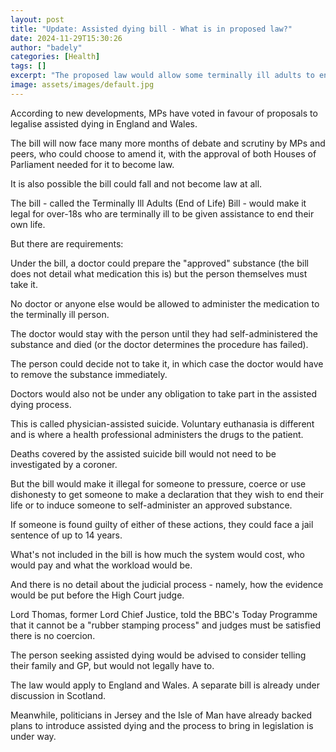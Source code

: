 ```yaml
---
layout: post
title: "Update: Assisted dying bill - What is in proposed law?"
date: 2024-11-29T15:30:26
author: "badely"
categories: [Health]
tags: []
excerpt: "The proposed law would allow some terminally ill adults to end their own lives. But there are requirements."
image: assets/images/default.jpg
---
```


According to new developments, MPs have voted in favour of proposals to legalise assisted dying in England and Wales. 

The bill will now face many more months of debate and scrutiny by MPs and peers, who could choose to amend it, with the approval of both Houses of Parliament needed for it to become law.

It is also possible the bill could fall and not become law at all.

The bill - called the Terminally Ill Adults (End of Life) Bill - would make it legal for over-18s who are terminally ill to be given assistance to end their own life. 

But there are requirements:

Under the bill, a doctor could prepare the "approved" substance (the bill does not detail what medication this is) but the person themselves must take it.

No doctor or anyone else would be allowed to administer the medication to the terminally ill person. 

The doctor would stay with the person until they had self-administered the substance and died (or the doctor determines the procedure has failed).

The person could decide not to take it, in which case the doctor would have to remove the substance immediately. 

Doctors would also not be under any obligation to take part in the assisted dying process.

This is called physician-assisted suicide. Voluntary euthanasia is different and is where a health professional administers the drugs to the patient.

Deaths covered by the assisted suicide bill would not need to be investigated by a coroner.

But the bill would make it illegal for someone to pressure, coerce or use dishonesty to get someone to make a declaration that they wish to end their life or to induce someone to self-administer an approved substance.

If someone is found guilty of either of these actions, they could face a jail sentence of up to 14 years.

What's not included in the bill is how much the system would cost, who would pay and what the workload would be. 

And there is no detail about the judicial process - namely, how the evidence would be put before the High Court judge. 

Lord Thomas, former Lord Chief Justice, told the BBC's Today Programme that it cannot be a "rubber stamping process" and judges must be satisfied there is no coercion. 

The person seeking assisted dying would be advised to consider telling their family and GP, but would not legally have to.

The law would apply to England and Wales. A separate bill is already under discussion in Scotland.

Meanwhile, politicians in Jersey and the Isle of Man have already backed plans to introduce assisted dying and the process to bring in legislation is under way. 

